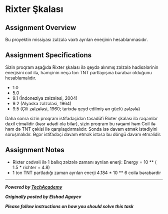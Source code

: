 # Rixter Şkalası

## Assignment Overview
Bu proyektin missiyası zəlzələ vaxtı ayrılan enerjinin hesablanmasıdır.

## Assignment Specifications
Sizin proqram aşağıda Rixter şkalası ilə qeydə alınmış zəlzələ hadisələrinin enerjisini coil ilə, həmçinin neçə ton TNT partlayışına bərabər olduğunu hesablamalıdır.

* 1.0
* 5.0
* 9.1 (İndoneziya zəlzələsi, 2004)
* 9.2 (Alyaska zəlzələsi, 1964)
* 9.5 (Çili zəlzələsi, 1960; tarixdə qeyd edilmiş ən güclü zəlzələ)

Daha sonra sizin proqram istifadəçidən təsadüfi Rixter şkalası ilə rəqəmlər daxil etməlidir (kəsr ədədi ola bilər), sizin proqram bu rəqəmi həm Coil ilə həm də TNT çəkisi ilə qarşılaşdırmalıdır. Sonda isə davam etmək istədiyini soruşmalıdır. Əgər istifadəçi davam etmək istəsə bu döngü davam etməlidir.

## Assignment Notes

* Rixter cədvəli ilə 1 ballıq zəlzələ zamanı ayrılan enerji: Energy = 10 ** ( 1.5 * richter + 4.8)
* 1 ton TNT partladığı zaman ayrılan enerji 4.184 * 10 ** 6 coilə bərabərdir

---

***Powered by [TechAcademy](https://techacademy.az)***

***Originally posted by Elshad Agayev***

***Please follow instructions on how you should solve this task***